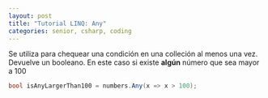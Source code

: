 ```yaml
---
layout: post
title: "Tutorial LINQ: Any"
categories: senior, csharp, coding
---
```


Se utiliza para chequear una condición en una <!--more-->colleción al menos una vez. Devuelve un booleano.
En este caso si existe **algún** número que sea mayor a 100

```csharp
bool isAnyLargerThan100 = numbers.Any(x => x > 100);
```